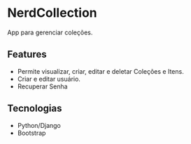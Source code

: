 <h1>NerdCollection</h1>
App para gerenciar coleções.

<h2>Features</h2>

* Permite visualizar, criar, editar e deletar Coleções e Itens.
* Criar e editar usuário.
* Recuperar Senha


<h2>Tecnologias</h2>

* Python/Django
* Bootstrap

